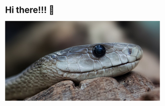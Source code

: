 <h1> Hi there!!! 👋</h1>

<div style = "text-align: center">
    <img src="images/scale_1200.jpg" width="600" alt=":3" />
</div>